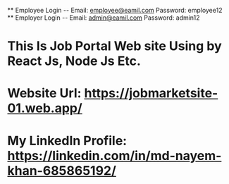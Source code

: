 ** Employee Login -- Email: employee@eamil.com Password: employee12
** Employer Login -- Email: admin@eamil.com Password: admin12
# This Is Job Portal Web site Using by React Js, Node Js Etc.
# Website Url: https://jobmarketsite-01.web.app/
# My LinkedIn Profile: https://linkedin.com/in/md-nayem-khan-685865192/
